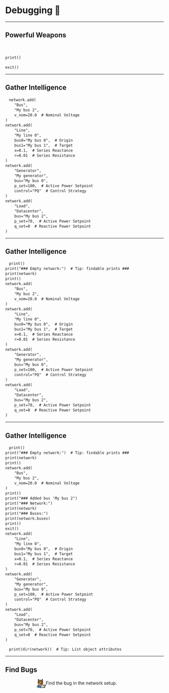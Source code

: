 <!-- .slide: data-state="blue_overlay 7 yellow_flag logo" id="debugging" data-background="./files/broom-6310388_1280.jpg" -->
<!-- https://pixabay.com/photos/broom-cleaning-sweep-outdoors-6310388/ -->
# Debugging 🐞

---

<!-- .slide: data-state="blue_overlay yellow_flag logo" data-background="./files/broom-6310388_1280.jpg" -->
## Powerful Weapons

<br>

<span class="fragment"><code>print()</code></span>

<span class="fragment"><code>exit()</code></span>

---

<!-- .slide: data-state="blue_overlay yellow_flag logo" data-auto-animate data-background="./files/broom-6310388_1280.jpg" -->
## Gather Intelligence

<pre data-id="print_1"><code style="padding: .5em 1em;" class="language-python" data-line-numbers="1-5">network.add(
    "Bus",
    "My bus 2",
    v_nom=20.0  # Nominal Voltage
)
network.add(
    "Line",
    "My line 0",
    bus0="My bus 0",  # Origin
    bus1="My bus 1",  # Target
    x=0.1,  # Series Reactance
    r=0.01  # Series Resistance
)
network.add(
    "Generator",
    "My generator",
    bus="My bus 0",
    p_set=100,  # Active Power Setpoint
    control="PQ"  # Control Strategy
)
network.add(
    "Load",
    "Datacenter",
    bus="My bus 2",
    p_set=70,  # Active Power Setpoint
    q_set=0  # Reactive Power Setpoint
)
</code></pre>

---

<!-- .slide: data-state="blue_overlay yellow_flag logo" data-auto-animate data-background="./files/broom-6310388_1280.jpg" -->
## Gather Intelligence

<pre data-id="print_1"><code style="padding: .5em 1em;" class="language-python" data-line-numbers="1-9">print()
print("### Empty network:")  # Tip: findable prints ###
print(network)
print()
network.add(
    "Bus",
    "My bus 2",
    v_nom=20.0  # Nominal Voltage
)
network.add(
    "Line",
    "My line 0",
    bus0="My bus 0",  # Origin
    bus1="My bus 1",  # Target
    x=0.1,  # Series Reactance
    r=0.01  # Series Resistance
)
network.add(
    "Generator",
    "My generator",
    bus="My bus 0",
    p_set=100,  # Active Power Setpoint
    control="PQ"  # Control Strategy
)
network.add(
    "Load",
    "Datacenter",
    bus="My bus 2",
    p_set=70,  # Active Power Setpoint
    q_set=0  # Reactive Power Setpoint
)
</code></pre>

---

<!-- .slide: data-state="blue_overlay yellow_flag logo" data-auto-animate data-background="./files/broom-6310388_1280.jpg" -->
## Gather Intelligence

<pre data-id="print_1"><code style="padding: .5em 1em;" class="language-python" data-line-numbers="1-17">print()
print("### Empty network:")  # Tip: findable prints ###
print(network)
print()
network.add(
    "Bus",
    "My bus 2",
    v_nom=20.0  # Nominal Voltage
)
print()
print("### Added bus 'My bus 2")
print("### Network:")
print(network)
print("### Buses:")
print(network.buses)
print()
exit()
network.add(
    "Line",
    "My line 0",
    bus0="My bus 0",  # Origin
    bus1="My bus 1",  # Target
    x=0.1,  # Series Reactance
    r=0.01  # Series Resistance
)
network.add(
    "Generator",
    "My generator",
    bus="My bus 0",
    p_set=100,  # Active Power Setpoint
    control="PQ"  # Control Strategy
)
network.add(
    "Load",
    "Datacenter",
    bus="My bus 2",
    p_set=70,  # Active Power Setpoint
    q_set=0  # Reactive Power Setpoint
)
</code></pre>

<pre class="fragment"><code style="padding: .5em 1em;" class="language-python" data-line-numbers="1">print(dir(network))  # Tip: List object attributes
</code></pre>

---

<!-- .slide: data-state="blue_overlay yellow_flag logo" data-background="./files/broom-6310388_1280.jpg" -->
## Find Bugs

<div>
  <img style="width: 2em; margin: 0; padding: 0em 0em 0em 20%; float: left;" src="./files/hacker-cat.png">
  <div style="float: left; width: 60%; padding-top: .25em;">
    Find the bug in the network setup.
  </div>
</div>
